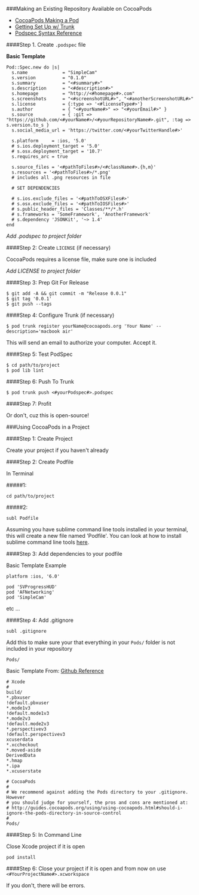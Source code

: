 ###Making an Existing Repository Available on CocoaPods 

- <a href="http://guides.cocoapods.org/making/making-a-cocoapod.html">CocoaPods Making a Pod</a>
- <a href="http://guides.cocoapods.org/making/getting-setup-with-trunk">Getting Set Up w/ Trunk</a>
- <a href="http://guides.cocoapods.org/syntax/podspec.html">Podspec Syntax Reference</a>

####Step 1. Create `.podspec` file

<b> Basic Template </b>
```
Pod::Spec.new do |s|
  s.name             = "SimpleCam"
  s.version          = "0.1.0"
  s.summary          = "<#summary#>"
  s.description      = "<#description#>"
  s.homepage         = "http://<#homepage#>.com"
  s.screenshots      = "<#screenshotURL#>", "<#anotherScreenshotURL#>"
  s.license          = {:type => '<#licenseType#>'}
  s.author           = { "<#yourName#>" => "<#yourEmail#>" }
  s.source           = { :git => "https://github.com/<#yourName#>/<#yourRepositoryName#>.git", :tag => s.version.to_s }
  s.social_media_url = 'https://twitter.com/<#yourTwitterHandle#>'

  s.platform     = :ios, '5.0'
  # s.ios.deployment_target = '5.0'
  # s.osx.deployment_target = '10.7'
  s.requires_arc = true

  s.source_files = '<#pathToFiles#>/<#className#>.{h,m}'
  s.resources = '<#pathToFiles#>/*.png'
  # includes all .png resources in file

  # SET DEPENDENCIES
  
  # s.ios.exclude_files = '<#pathToOSXFiles#>'
  # s.osx.exclude_files = '<#pathToIOSFiles#>'
  # s.public_header_files = 'Classes/**/*.h'
  # s.frameworks = 'SomeFramework', 'AnotherFramework'
  # s.dependency 'JSONKit', '~> 1.4'
end
```

*Add .podspec to project folder*

####Step 2: Create `LICENSE` (if necessary)

CocoaPods requires a license file, make sure one is included

*Add LICENSE to project folder*

####Step 3: Prep Git For Release

```
$ git add -A && git commit -m "Release 0.0.1"
$ git tag '0.0.1'
$ git push --tags
```

####Step 4: Configure Trunk (if necessary)

```
$ pod trunk register yourName@cocoapods.org 'Your Name' --description='macbook air'
```

This will send an email to authorize your computer.  Accept it.

####Step 5: Test PodSpec

```
$ cd path/to/project
$ pod lib lint
```

####Step 6: Push To Trunk

```
$ pod trunk push <#yourPodspec#>.podspec
```

####Step 7: Profit

Or don't, cuz this is open-source!


###Using CocoaPods in a Project

####Step 1: Create Project 

Create your project if you haven't already

####Step 2: Create Podfile

In Terminal

#####1:
```
cd path/to/project
```

#####2:

```
subl Podfile
```

Assuming you have sublime command line tools installed in your terminal, this will create a new file named 'Podfile'.  You can look at how to install sublime command line tools <a href="http://www.sublimetext.com/docs/2/osx_command_line.html">here</a>.

####Step 3: Add dependencies to your podfile

Basic Template Example

```
platform :ios, '6.0'

pod 'SVProgressHUD'
pod 'AFNetworking'
pod 'SimpleCam'
```

etc ...

####Step 4: Add .gitignore

```
subl .gitignore
```

Add this to make sure your that everything in your `Pods/` folder is not included in your repository

```
Pods/
```

Basic Template From: <a href="https://github.com/github/gitignore">Github Reference</a>

```
# Xcode
#
build/
*.pbxuser
!default.pbxuser
*.mode1v3
!default.mode1v3
*.mode2v3
!default.mode2v3
*.perspectivev3
!default.perspectivev3
xcuserdata
*.xccheckout
*.moved-aside
DerivedData
*.hmap
*.ipa
*.xcuserstate

# CocoaPods
#
# We recommend against adding the Pods directory to your .gitignore. However
# you should judge for yourself, the pros and cons are mentioned at:
# http://guides.cocoapods.org/using/using-cocoapods.html#should-i-ignore-the-pods-directory-in-source-control
#
Pods/
```

####Step 5: In Command Line

Close Xcode project if it is open

```
pod install
```

####Step 6: Close your project if it is open and from now on use `<#YourProjectName#>.xcworkspace`

If you don't, there will be errors.










